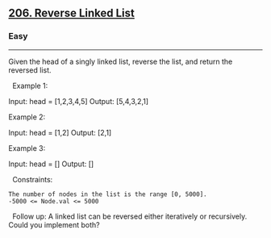 <h2><a href="https://leetcode.com/problems/reverse-linked-list/">206. Reverse Linked List</a></h2><h3>Easy</h3><hr>Given the head of a singly linked list, reverse the list, and return the reversed list.

 
Example 1:

Input: head = [1,2,3,4,5]
Output: [5,4,3,2,1]


Example 2:

Input: head = [1,2]
Output: [2,1]


Example 3:

Input: head = []
Output: []


 
Constraints:


	The number of nodes in the list is the range [0, 5000].
	-5000 <= Node.val <= 5000


 
Follow up: A linked list can be reversed either iteratively or recursively. Could you implement both?
